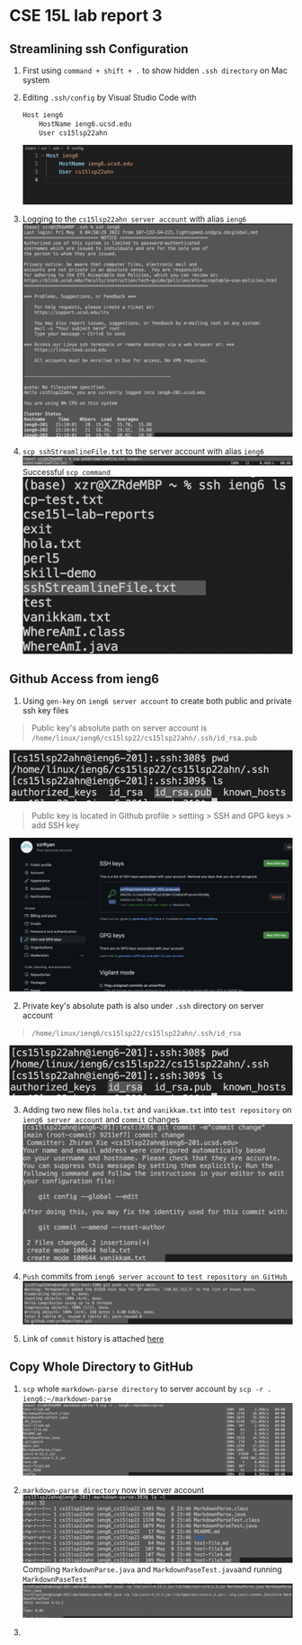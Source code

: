 # CSE 15L lab report 3

## Streamlining ssh Configuration

1. First using `command + shift + .` to show hidden `.ssh directory` on Mac system
2. Editing `.ssh/config` by Visual Studio Code with
    ```
    Host ieng6
        HostName ieng6.ucsd.edu
        User cs15lsp22ahn
    ```
    ![config](sshkeyhost.png)

3. Logging to the `cs15lsp22ahn server account` with alias `ieng6`
    ![ssh](sshAlias.png)

4. `scp sshStreamlineFile.txt` to the server account with alias `ieng6` 
![scpFile](scpAlias.png)
Successful `scp command`
![success](sucessfulSCP.png)

## Github Access from ieng6

1. Using `gen-key` on `ieng6 server account` to create both public and private ssh key files
> Public key's absolute path on server account is `/home/linux/ieng6/cs15lsp22/cs15lsp22ahn/.ssh/id_rsa.pub`

![ieng6publickey](publicSSHKey.png)

> Public key is located in Github profile > setting > SSH and GPG keys > add SSH key 

![ieng6gitkey](Githubkey.png)

2. Private key's absolute path is also under `.ssh` directory on server account
> `/home/linux/ieng6/cs15lsp22/cs15lsp22ahn/.ssh/id_rsa`

![privateKey](privatekey.png)

3. Adding two new files `hola.txt` and `vanikkam.txt` into `test repository` on `ieng6 server account` and `commit` changes
![commit](GitCommit.png)

4. `Push` commits from `ieng6 server account` to `test repository on GitHub`
![push](PushCommit.png)

5. Link of `commit` history is attached [here](https://github.com/xzrRyan/test/commit/9211ef7c37a15e228a6451e66ebb4e69bbc651b9)

## Copy Whole Directory to GitHub
1. `scp` whole `markdown-parse directory` to server account by `scp -r . ieng6:~/markdown-parse`
![markdown](scpMarkdown.png)

2. `markdown-parse directory` now in server account
![server](MarkdownServer.png)
Compiling `MarkdownParse.java` and `MarkdownPaseTest.java`and running `MarkdownPaseTest`
![test](RunningTest.png)

3. 
